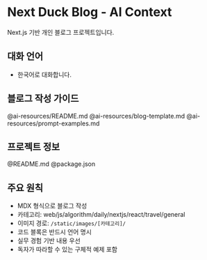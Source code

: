 # Next Duck Blog - AI Context

Next.js 기반 개인 블로그 프로젝트입니다.

## 대화 언어
- 한국어로 대화합니다.

## 블로그 작성 가이드

@ai-resources/README.md
@ai-resources/blog-template.md
@ai-resources/prompt-examples.md

## 프로젝트 정보

@README.md
@package.json

## 주요 원칙
- MDX 형식으로 블로그 작성
- 카테고리: web/js/algorithm/daily/nextjs/react/travel/general
- 이미지 경로: `/static/images/[카테고리]/`
- 코드 블록은 반드시 언어 명시
- 실무 경험 기반 내용 우선
- 독자가 따라할 수 있는 구체적 예제 포함
